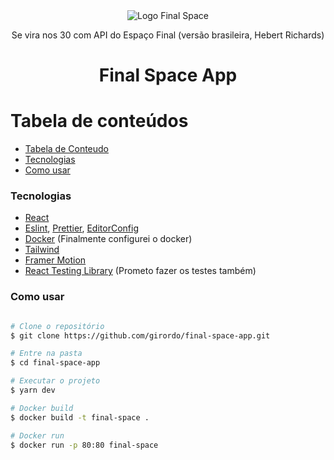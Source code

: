 <div align="center">
   <img
    src="https://media.giphy.com/media/5Uww26Bo0A68XGlAvz/giphy.gif"
    alt="Logo Final Space"
   />
   <p>Se vira nos 30 com API do Espaço Final (versão brasileira, Hebert Richards)</p>
</div>

<h1 align="center">Final Space App</h1>

# Tabela de conteúdos

<!--ts-->

- [Tabela de Conteudo](#tabela-de-conteudo)
- [Tecnologias](#tecnologias)
- [Como usar](#como-usar)
<!--te-->

### Tecnologias

- [React](https://pt-br.reactjs.org/)
- [Eslint](https://eslint.org/), [Prettier](https://prettier.io/), [EditorConfig](http://editorconfig.org)
- [Docker](https://www.docker.com/) (Finalmente configurei o docker)
- [Tailwind](https://tailwindcss.com/)
- [Framer Motion](https://www.framer.com/motion/)
- [React Testing Library](https://testing-library.com/) (Prometo fazer os testes também)

### Como usar

```bash

# Clone o repositório
$ git clone https://github.com/girordo/final-space-app.git

# Entre na pasta
$ cd final-space-app

# Executar o projeto
$ yarn dev

# Docker build
$ docker build -t final-space .

# Docker run
$ docker run -p 80:80 final-space

```
